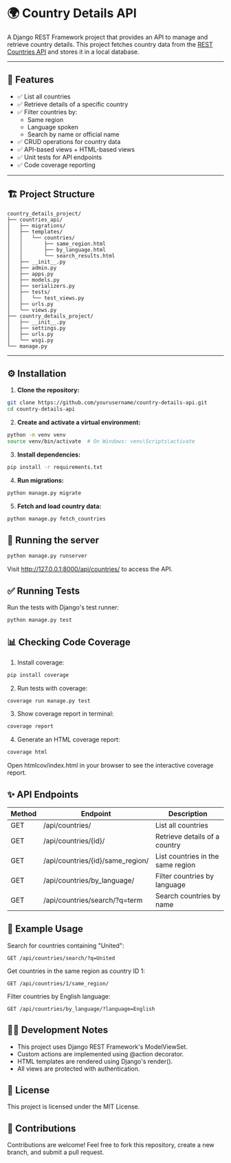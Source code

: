 # 🌍 Country Details API
A Django REST Framework project that provides an API to manage and retrieve country details. This project fetches country data from the [REST Countries API](https://restcountries.com/) and stores it in a local database.

---

## 🚀 Features
- ✅ List all countries
- ✅ Retrieve details of a specific country
- ✅ Filter countries by:
  - Same region
  - Language spoken
  - Search by name or official name
- ✅ CRUD operations for country data
- ✅ API-based views + HTML-based views
- ✅ Unit tests for API endpoints
- ✅ Code coverage reporting

---

## 🏗️ Project Structure
```
country_details_project/
├── countries_api/
│   ├── migrations/
│   ├── templates/
│   │   └── countries/
│   │       ├── same_region.html
│   │       ├── by_language.html
│   │       └── search_results.html
│   ├── __init__.py
│   ├── admin.py
│   ├── apps.py
│   ├── models.py
│   ├── serializers.py
│   ├── tests/
│   │   └── test_views.py
│   ├── urls.py
│   └── views.py
├── country_details_project/
│   ├── __init__.py
│   ├── settings.py
│   ├── urls.py
│   └── wsgi.py
└── manage.py
```

---

## ⚙️ Installation

1. **Clone the repository:**
```bash
git clone https://github.com/yourusername/country-details-api.git
cd country-details-api
```

2. **Create and activate a virtual environment:**
```bash
python -m venv venv
source venv/bin/activate  # On Windows: venv\Scripts\activate
```

3. **Install dependencies:**
```bash
pip install -r requirements.txt
```

4. **Run migrations:**
```bash
python manage.py migrate
```

5. **Fetch and load country data:**
```bash
python manage.py fetch_countries
```

## 🏃 Running the server

```bash
python manage.py runserver
```

Visit http://127.0.0.1:8000/api/countries/ to access the API.

## ✅ Running Tests

Run the tests with Django's test runner:
```bash
python manage.py test
```

## 📊 Checking Code Coverage

1. Install coverage:
```bash
pip install coverage
```

2. Run tests with coverage:
```bash
coverage run manage.py test
```

3. Show coverage report in terminal:
```bash
coverage report
```

4. Generate an HTML coverage report:
```bash
coverage html
```
Open htmlcov/index.html in your browser to see the interactive coverage report.

## ✨ API Endpoints

| Method | Endpoint | Description |
|--------|----------|-------------|
| GET | /api/countries/ | List all countries |
| GET | /api/countries/{id}/ | Retrieve details of a country |
| GET | /api/countries/{id}/same_region/ | List countries in the same region |
| GET | /api/countries/by_language/ | Filter countries by language |
| GET | /api/countries/search/?q=term | Search countries by name |

## 🧪 Example Usage

Search for countries containing "United":
```http
GET /api/countries/search/?q=United
```

Get countries in the same region as country ID 1:
```http
GET /api/countries/1/same_region/
```

Filter countries by English language:
```http
GET /api/countries/by_language/?language=English
```

## 👨‍💻 Development Notes

- This project uses Django REST Framework's ModelViewSet.
- Custom actions are implemented using @action decorator.
- HTML templates are rendered using Django's render().
- All views are protected with authentication.

## 📄 License

This project is licensed under the MIT License.

## 🙌 Contributions

Contributions are welcome! Feel free to fork this repository, create a new branch, and submit a pull request.
